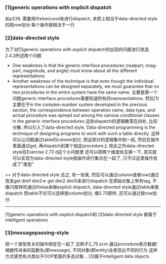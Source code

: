 ### [1]generic operations with explicit dispatch
如p239, 需要用if/else/cond来进行dispatch, 本质上相当于data-directed style的按row划分
每个操作就相当于一行
### [2]data-directed style
为了对[1]generic operations with explicit dispatch的出现的问题进行改造.
2.4.3所述两个问题 
* One weakness is that the generic interface procedures (realpart, imag-part, magnitude, and angle) must know about all the different representations.
* Another weakness of the technique is that even though the individual representations can be designed separately, we must guarantee that no two procedures in the entire system have the same name. 
主要是第一个问题generic interface procedures需要知道所有的representations.
然后[1]主要在于In the complex-number system developed in the previous section, the correspondence between operation name, data type, and actual procedure was spread out among the various conditional clauses in the generic interface procedures
这些dispatch的逻辑散落在四处, 比较分散.
所以引入了data-directed style, 
Data-directed programming is the technique of designing programs to work with such a table directly.
这样可以让问题通过table的colomn划分, 把这部分的逻辑集中到一起, 然后在操作里面通过get, 再dispatch到某个指定procedure上
除此之外data-directed style在Exercise 2.73 d这个小问题里
还可以把两个维度给互换一下, 其实就可以实现为data-directed style按操作进行集合在一起了, 只不过这里操作变成了"类型"

== 对于data-directed style
总之, 有一张表, 然后可以通过column或者row(通过改变get dim1 dim2=> get dim2 dim1)来进行dispatch
在原始对象上带有tag, 不像[1]那样的通过if/else来做explicit dispatch, data-directed style通过table来做dispatch
而table不仅可以选择按column划分, 像2.73那样, 还可以通过按row划分.

---
[1]generic operations with explicit dispatch和 [2]data-directed style
都属于intelligent operations

### [3]messagepassing-style
把一个类型有关的操作绑定在一起了
见例子2_75.scm
通过procedure表示数据!根据传进来的函数名(即message), 不同对象(即entity)会表现出不同的行为
这样方式感觉有点类似于OOP里面的多态对象...
[3]属于intelligent data objects